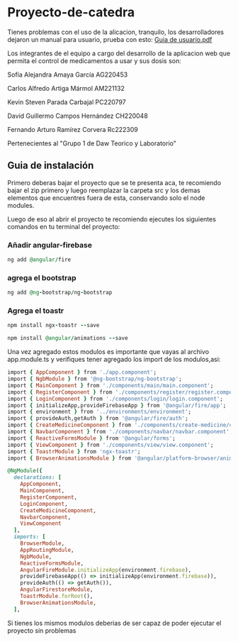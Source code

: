 # Proyecto-de-catedra

Tienes problemas con el uso de la alicacion, tranquilo, los desarrolladores dejaron un manual para usuario, prueba con esto:
[Guia de usuario.pdf](https://github.com/The-301/Proyecto-de-catedra/files/9948242/Guia.de.usuario.pdf)

Los integrantes de el equipo a cargo del desarrollo de la aplicacion web que permita el control de medicamentos a usar y sus dosis son:

Sofía Alejandra Amaya García AG220453

Carlos Alfredo Artiga Mármol AM221132

Kevin Steven Parada Carbajal PC220797 

David Guillermo Campos Hernández CH220048

Fernando Arturo Ramírez Corvera Rc222309

Pertenecientes al "Grupo 1 de Daw Teorico y Laboratorio"


## Guia de instalación 

Primero deberas bajar el proyecto que se te presenta aca, te recomiendo bajar el zip primero y luego reemplazar la carpeta src y los demas elementos que encuentres fuera de esta, conservando solo el node modules.

Luego de eso al abrir el proyecto te recomiendo ejecutes los siguientes comandos en tu terminal del proyecto:


### Añadir angular-firebase

```ruby
ng add @angular/fire
```

### agrega el bootstrap
```ruby
ng add @ng-bootstrap/ng-bootstrap
```

### Agrega el toastr
```ruby
npm install ngx-toastr --save
```
```ruby
npm install @angular/animations --save
```
Una vez agregado estos modulos es importante que vayas al archivo app.module.ts y verifiques tener agregado los import de los modulos,asi:

```ruby
import { AppComponent } from './app.component';
import { NgbModule } from '@ng-bootstrap/ng-bootstrap';
import { MainComponent } from './components/main/main.component';
import { RegisterComponent } from './components/register/register.component';
import { LoginComponent } from './components/login/login.component';
import { initializeApp,provideFirebaseApp } from '@angular/fire/app';
import { environment } from '../environments/environment';
import { provideAuth,getAuth } from '@angular/fire/auth';
import { CreateMedicineComponent } from './components/create-medicine/create-medicine.component';
import { NavbarComponent } from './components/navbar/navbar.component';
import { ReactiveFormsModule } from '@angular/forms';
import { ViewComponent } from './components/view/view.component';
import { ToastrModule } from 'ngx-toastr';
import { BrowserAnimationsModule } from '@angular/platform-browser/animations';

@NgModule({
  declarations: [
    AppComponent,
    MainComponent,
    RegisterComponent,
    LoginComponent,
    CreateMedicineComponent,
    NavbarComponent,
    ViewComponent
  ],
  imports: [
    BrowserModule,
    AppRoutingModule,
    NgbModule,
    ReactiveFormsModule,
    AngularFireModule.initializeApp(environment.firebase), 
    provideFirebaseApp(() => initializeApp(environment.firebase)),
    provideAuth(() => getAuth()),
    AngularFirestoreModule,
    ToastrModule.forRoot(),
    BrowserAnimationsModule,
  ],
  ```
  
  Si tienes los mismos modulos deberias de ser capaz de poder ejecutar el proyecto sin problemas
